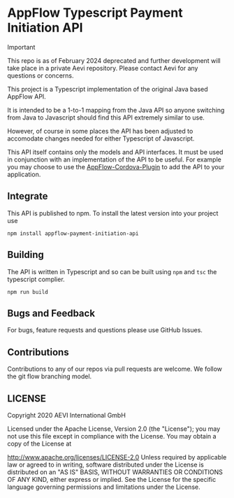 # AppFlow Typescript Payment Initiation API

> [!IMPORTANT]
> This repo is as of February 2024 deprecated and further development will take place in a private Aevi repository. Please contact Aevi for any questions or concerns.

This project is a Typescript implementation of the original Java based AppFlow API.

It is intended to be a 1-to-1 mapping from the Java API so anyone switching from Java to Javascript should find this API extremely similar to use.

However, of course in some places the API has been adjusted to accomodate changes needed for either Typescript of Javascript.

This API itself contains only the models and API interfaces. It must be used in conjunction with an implementation of the API to be useful. For example you may choose to use the [AppFlow-Cordova-Plugin](https://github.com/AEVI-AppFlow/appflow-cordova-plugin) to add the API to your application.

## Integrate

This API is published to npm. To install the latest version into your project use

```
npm install appflow-payment-initiation-api
```

## Building

The API is written in Typescript and so can be built using `npm` and `tsc` the typescript complier.

```
npm run build
```

## Bugs and Feedback
For bugs, feature requests and questions please use GitHub Issues.

## Contributions
Contributions to any of our repos via pull requests are welcome. We follow the git flow branching model.

## LICENSE
Copyright 2020 AEVI International GmbH

Licensed under the Apache License, Version 2.0 (the "License"); you may not use this file except in compliance with the License. You may obtain a copy of the License at

http://www.apache.org/licenses/LICENSE-2.0
Unless required by applicable law or agreed to in writing, software distributed under the License is distributed on an "AS IS" BASIS, WITHOUT WARRANTIES OR CONDITIONS OF ANY KIND, either express or implied. See the License for the specific language governing permissions and limitations under the License.
